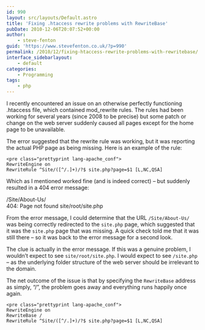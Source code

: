 ```yaml
---
id: 990
layout: src/layouts/Default.astro
title: 'Fixing .htaccess rewrite problems with RewriteBase'
pubDate: 2010-12-06T20:07:52+00:00
author:
    - steve-fenton
guid: 'https://www.stevefenton.co.uk/?p=990'
permalink: /2010/12/fixing-htaccess-rewrite-problems-with-rewritebase/
interface_sidebarlayout:
    - default
categories:
    - Programming
tags:
    - php
---
```


I recently encountered an issue on an otherwise perfectly functioning .htaccess file, which contained mod\_rewrite rules. The rules had been working for several years (since 2008 to be precise) but some patch or change on the web server suddenly caused all pages except for the home page to be unavailable.

The error suggested that the rewrite rule was working, but it was reporting the actual PHP page as being missing. Here is an example of the rule:

```
<pre class="prettyprint lang-apache_conf">
RewriteEngine on
RewriteRule ^Site/([^/.]+)/?$ site.php?page=$1 [L,NC,QSA]
```

Which as I mentioned worked fine (and is indeed correct) – but suddenly resulted in a 404 error message:

/Site/About-Us/  
404: Page not found site/root/site.php

From the error message, I could determine that the URL `/Site/About-Us/` was being correctly redirected to the `site.php` page, which suggested that it was the `site.php` page that was missing. A quick check told me that it was still there – so it was back to the error message for a second look.

The clue is actually in the error message. If this was a genuine problem, I wouldn’t expect to see `site/root/site.php`. I would expect to see `/site.php` – as the underlying folder structure of the web server should be irrelevant to the domain.

The net outcome of the issue is that by specifying the `RewriteBase` address as simply, “/”, the problem goes away and everything runs happily once again.

```
<pre class="prettyprint lang-apache_conf">
RewriteEngine on
RewriteBase /
RewriteRule ^Site/([^/.]+)/?$ site.php?page=$1 [L,NC,QSA]
```